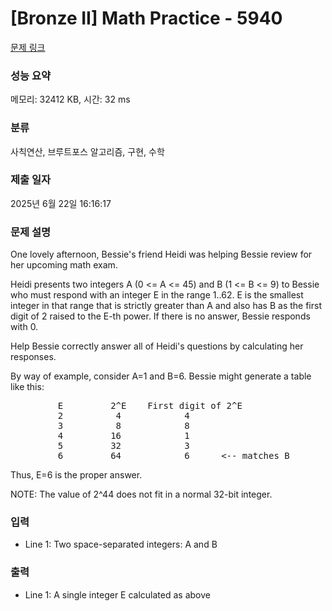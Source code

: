 # [Bronze II] Math Practice - 5940 

[문제 링크](https://www.acmicpc.net/problem/5940) 

### 성능 요약

메모리: 32412 KB, 시간: 32 ms

### 분류

사칙연산, 브루트포스 알고리즘, 구현, 수학

### 제출 일자

2025년 6월 22일 16:16:17

### 문제 설명

<p>One lovely afternoon, Bessie's friend Heidi was helping Bessie review for her upcoming math exam.</p>

<p>Heidi presents two integers A (0 <= A <= 45) and B (1 <= B <= 9) to Bessie who must respond with an integer E in the range 1..62. E is the smallest integer in that range that is strictly greater than A and also has B as the first digit of 2 raised to the E-th power. If there is no answer, Bessie responds with 0.</p>

<p>Help Bessie correctly answer all of Heidi's questions by calculating her responses.</p>

<p>By way of example, consider A=1 and B=6. Bessie might generate a table like this:</p>

<pre>         E         2^E    First digit of 2^E
         2          4            4
         3          8            8
         4         16            1
         5         32            3
         6         64            6      <-- matches B</pre>

<p>Thus, E=6 is the proper answer.</p>

<p>NOTE: The value of 2^44 does not fit in a normal 32-bit integer.</p>

### 입력 

 <ul>
	<li>Line 1: Two space-separated integers: A and B</li>
</ul>

<p> </p>

### 출력 

 <ul>
	<li>Line 1: A single integer E calculated as above</li>
</ul>

<p> </p>

